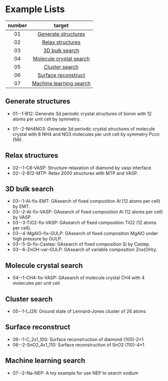 # Example Lists
|   number   |    target    |
|  :-------:    |    :-------:   |
| 01 | [Generate structures](#generate-structures)  |
| 02 | [Relax structures](#relax-structures)  |
| 03 | [3D bulk search](#3d-bulk-search) |
| 04 | [Molecule crystal search](#molecule-crystal-search)    |
| 05 | [Cluster search](#cluster-search)          |
| 06 | [Surface reconstruct](#surface-reconstruct) |
| 07 | [Machine learning search](#machine-learning-search)    |

## Generate structures
- 01--1-B12: Generate 3d periodic crystal structures of boron with 12 atoms per unit cell by symmetry.

- 01--2-NH4NO3: Generate 3d periodic crystal structures of molecule crystal with 8 NH4 and NO3 molecules per unit cell by symmetry Pccn (56).

## Relax structures
- 02--1-C8-VASP: Structure relaxation of diamond by vasp interface. 
- 02--2-B12-MTP: Relax 2000 structures with MTP and VASP.

## 3D bulk search
- 03--1-Al-fix-EMT: GAsearch of fixed composition Al (12 atoms per cell) by EMT.
- 03--2-Al-fix-VASP: GAsearch of fixed composition Al (12 atoms per cell) by VASP.
- 03--3-TiO2-fix-VASP: GAsearch of fixed composition TiO2 (12 atoms per cell).
- 03--4-MgAlO-fix-GULP: GAsearch of fixed composition MgAlO under high pressure by GULP.
- 03--5-Si-fix-Castep: GAsearch of fixed composition Si by Castep.
- 03--6-ZnOH-var-GULP: GAsearch of variable composition Znx(OH)y.

## Molecule crystal search
- 04--1-CH4-fix-VASP: GAsearch of molecule crystal CH4 with 4 molecules per unit cell.

## Cluster search
- 05--1-LJ26: Ground state of Lennard-Jones cluster of 26 atoms
## Surface reconstruct
- 06--1-C_2x1_100: Surface reconstruction of diamond (100)-2×1
- 06--2-SnO2_4x1_110: Surface reconstruction of SnO2 (110)-4×1
## Machine learning search
- 07--2-Na-NEP: A toy example for use NEP to search sodium
